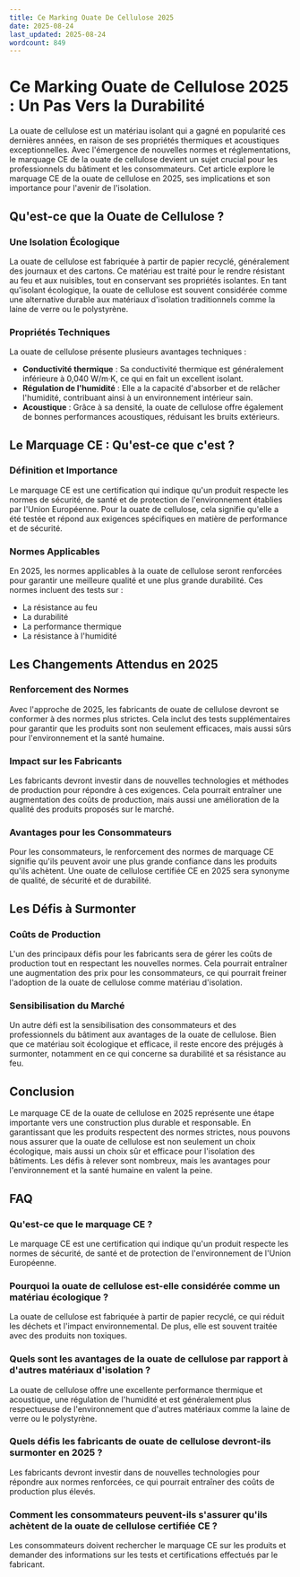 ```yaml
---
title: Ce Marking Ouate De Cellulose 2025
date: 2025-08-24
last_updated: 2025-08-24
wordcount: 849
---
```


# Ce Marking Ouate de Cellulose 2025 : Un Pas Vers la Durabilité

La ouate de cellulose est un matériau isolant qui a gagné en popularité ces dernières années, en raison de ses propriétés thermiques et acoustiques exceptionnelles. Avec l'émergence de nouvelles normes et réglementations, le marquage CE de la ouate de cellulose devient un sujet crucial pour les professionnels du bâtiment et les consommateurs. Cet article explore le marquage CE de la ouate de cellulose en 2025, ses implications et son importance pour l'avenir de l'isolation.

## Qu'est-ce que la Ouate de Cellulose ?

### Une Isolation Écologique

La ouate de cellulose est fabriquée à partir de papier recyclé, généralement des journaux et des cartons. Ce matériau est traité pour le rendre résistant au feu et aux nuisibles, tout en conservant ses propriétés isolantes. En tant qu'isolant écologique, la ouate de cellulose est souvent considérée comme une alternative durable aux matériaux d'isolation traditionnels comme la laine de verre ou le polystyrène.

### Propriétés Techniques

La ouate de cellulose présente plusieurs avantages techniques :
- **Conductivité thermique** : Sa conductivité thermique est généralement inférieure à 0,040 W/m·K, ce qui en fait un excellent isolant.
- **Régulation de l'humidité** : Elle a la capacité d'absorber et de relâcher l'humidité, contribuant ainsi à un environnement intérieur sain.
- **Acoustique** : Grâce à sa densité, la ouate de cellulose offre également de bonnes performances acoustiques, réduisant les bruits extérieurs.

## Le Marquage CE : Qu'est-ce que c'est ?

### Définition et Importance

Le marquage CE est une certification qui indique qu'un produit respecte les normes de sécurité, de santé et de protection de l'environnement établies par l'Union Européenne. Pour la ouate de cellulose, cela signifie qu'elle a été testée et répond aux exigences spécifiques en matière de performance et de sécurité.

### Normes Applicables

En 2025, les normes applicables à la ouate de cellulose seront renforcées pour garantir une meilleure qualité et une plus grande durabilité. Ces normes incluent des tests sur :
- La résistance au feu
- La durabilité
- La performance thermique
- La résistance à l'humidité

## Les Changements Attendus en 2025

### Renforcement des Normes

Avec l'approche de 2025, les fabricants de ouate de cellulose devront se conformer à des normes plus strictes. Cela inclut des tests supplémentaires pour garantir que les produits sont non seulement efficaces, mais aussi sûrs pour l'environnement et la santé humaine.

### Impact sur les Fabricants

Les fabricants devront investir dans de nouvelles technologies et méthodes de production pour répondre à ces exigences. Cela pourrait entraîner une augmentation des coûts de production, mais aussi une amélioration de la qualité des produits proposés sur le marché.

### Avantages pour les Consommateurs

Pour les consommateurs, le renforcement des normes de marquage CE signifie qu'ils peuvent avoir une plus grande confiance dans les produits qu'ils achètent. Une ouate de cellulose certifiée CE en 2025 sera synonyme de qualité, de sécurité et de durabilité.

## Les Défis à Surmonter

### Coûts de Production

L'un des principaux défis pour les fabricants sera de gérer les coûts de production tout en respectant les nouvelles normes. Cela pourrait entraîner une augmentation des prix pour les consommateurs, ce qui pourrait freiner l'adoption de la ouate de cellulose comme matériau d'isolation.

### Sensibilisation du Marché

Un autre défi est la sensibilisation des consommateurs et des professionnels du bâtiment aux avantages de la ouate de cellulose. Bien que ce matériau soit écologique et efficace, il reste encore des préjugés à surmonter, notamment en ce qui concerne sa durabilité et sa résistance au feu.

## Conclusion

Le marquage CE de la ouate de cellulose en 2025 représente une étape importante vers une construction plus durable et responsable. En garantissant que les produits respectent des normes strictes, nous pouvons nous assurer que la ouate de cellulose est non seulement un choix écologique, mais aussi un choix sûr et efficace pour l'isolation des bâtiments. Les défis à relever sont nombreux, mais les avantages pour l'environnement et la santé humaine en valent la peine.

## FAQ

### Qu'est-ce que le marquage CE ?

Le marquage CE est une certification qui indique qu'un produit respecte les normes de sécurité, de santé et de protection de l'environnement de l'Union Européenne.

### Pourquoi la ouate de cellulose est-elle considérée comme un matériau écologique ?

La ouate de cellulose est fabriquée à partir de papier recyclé, ce qui réduit les déchets et l'impact environnemental. De plus, elle est souvent traitée avec des produits non toxiques.

### Quels sont les avantages de la ouate de cellulose par rapport à d'autres matériaux d'isolation ?

La ouate de cellulose offre une excellente performance thermique et acoustique, une régulation de l'humidité et est généralement plus respectueuse de l'environnement que d'autres matériaux comme la laine de verre ou le polystyrène.

### Quels défis les fabricants de ouate de cellulose devront-ils surmonter en 2025 ?

Les fabricants devront investir dans de nouvelles technologies pour répondre aux normes renforcées, ce qui pourrait entraîner des coûts de production plus élevés.

### Comment les consommateurs peuvent-ils s'assurer qu'ils achètent de la ouate de cellulose certifiée CE ?

Les consommateurs doivent rechercher le marquage CE sur les produits et demander des informations sur les tests et certifications effectués par le fabricant.